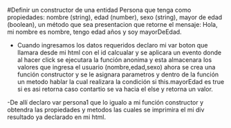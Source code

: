 #Definir un constructor de una entidad Persona que tenga como propiedades: nombre (string), edad (number), sexo (string), mayor de edad (boolean), un método que sea presentacion que retorne el mensaje:
Hola, mi nombre es nombre, tengo edad años y soy mayorDeEdad.

- Cuando ingresamos los datos requeridos declaro mi var boton que llamara desde mi html con el id calcualar y se aplicara un evento donde al hacer click se ejecutara la función anonima y esta almacenara los valores que ingresa el usuario (nombre,edad,sexo) ahora se crea una función constructor y se le asignara parametros y dentro de la función un metodo hablar la cual realizara la condición si this.mayorEdad es true si es asi retorna caso contartio se va hacia el else y retorna un valor.

-De allí declaro var persona1 que lo igualo a mi función constructor y obtendra las propiedades y metodos las cuales se imprimira el mi div resultado ya declarado en mi html.